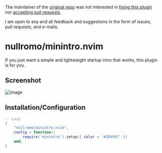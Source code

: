 The maintainer of the [original repo](https://github.com/eoh-bse/minintro.nvim)
was not interested in
[fixing this plugin](https://github.com/eoh-bse/minintro.nvim/pull/13) nor
[accepting pull requests](https://github.com/eoh-bse/minintro.nvim/pull/14).

I am open to any and all feedback and suggestions in the form of issues, pull
requests, and e-mails.

# nullromo/minintro.nvim

If you just want a simple and lightweight startup intro that works, this plugin
is for you.

## Screenshot

![image](https://github.com/user-attachments/assets/f6ef7cfd-513d-4b11-bfe1-b9c5711f595a)

## Installation/Configuration

```lua
-- Lazy
{
    "nullromo/minintro.nvim",
    config = function()
        require('minintro').setup({ color = '#2D4F67' })
    end,
}
```

